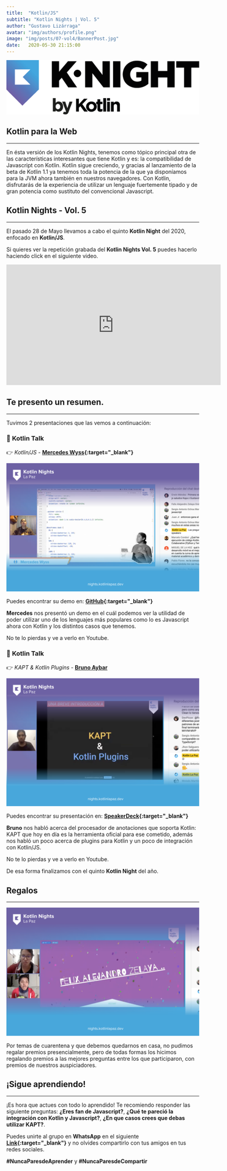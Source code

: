 ```yaml
---
title:  "Kotlin/JS"
subtitle: "Kotlin Nights | Vol. 5"
author: "Gustavo Lizárraga"
avatar: "img/authors/profile.png"
image: "img/posts/07-vol4/BannerPost.jpg"
date:   2020-05-30 21:15:00
---
```


<img src="img/knights/knightlogo.png" alt="K-Night" class="responsive-logo">

## **Kotlin para la Web**
---

En ésta versión de los Kotlin Nights, tenemos como tópico principal otra de las características interesantes que tiene Kotlin y es: la compatibilidad de Javascript con Kotlin. Kotlin sigue creciendo, y gracias al lanzamiento de la beta de Kotlin 1.1 ya tenemos toda la potencia de la que ya disponíamos para la JVM ahora también en nuestros navegadores. Con Kotlin, disfrutarás de la experiencia de utilizar un lenguaje fuertemente tipado y de gran potencia como sustituto del convencional Javascript.

## **Kotlin Nights - Vol. 5**
---

El pasado 28 de Mayo llevamos a cabo el quinto **Kotlin Night** del 2020, enfocado en **Kotlin/JS**.

Si quieres ver la repetición grabada del **Kotlin Nights Vol. 5** puedes hacerlo haciendo click en el siguiente video.

<div class="video-container">
<iframe width="560" height="315" src="https://www.youtube.com/embed/fszkFPavLqo" frameborder="0" allow="accelerometer; autoplay; encrypted-media; gyroscope; picture-in-picture" allowfullscreen></iframe></div>

## **Te presento un resumen.**
---
Tuvimos 2 presentaciones que las vemos a continuación:

### 📢 **Kotlin Talk**

👉 *Kotlin/JS* - **[Mercedes Wyss](https://twitter.com/itrjwyss){:target="_blank"}**

<img src="img/posts/08-vol5/FotoMercedes.png" alt="Mercedes Wyss" class="responsive">

Puedes encontrar su demo en: **[GitHub](https://github.com/itrjwyss/KotlinNight-JS){:target="_blank"}**

**Mercedes** nos presentó un demo en el cuál podemos ver la utilidad de poder utilizar uno de los lenguajes más populares como lo es Javascript ahora con Kotlin y los distintos casos que tenemos.

No te lo pierdas y ve a verlo en Youtube.

### 📢 **Kotlin Talk**

👉 *KAPT & Kotlin Plugins* - **[Bruno Aybar](https://twitter.com/brunoaybarg)**

<img src="img/posts/08-vol5/FotoBruno.png" alt="Sebatian Tellez" class="responsive">

Puedes encontrar su presentación en: **[SpeakerDeck](https://speakerdeck.com/bruno125/annotation-processors-vs-kotlin-plugins){:target="_blank"}**

**Bruno** nos habló acerca del procesador de anotaciones que soporta Kotlin: KAPT que hoy en día es la herramienta oficial para ese cometido, además nos habló un poco acerca de plugins para Kotlin y un poco de integración con Kotlin/JS.

No te lo pierdas y ve a verlo en Youtube.

De esa forma finalizamos con el quinto **Kotlin Night** del año.

## **Regalos**
---

<img src="img/posts/08-vol5/FotoPremios.png" alt="Premios" class="responsive">

Por temas de cuarentena y que debemos quedarnos en casa, no pudimos regalar premios presencialmente, pero de todas formas los hicimos regalando premios a las mejores preguntas entre los que participaron, con premios de nuestros auspiciadores.

## **¡Sigue aprendiendo!**
---

¡Es hora que actues con todo lo aprendido!
Te recomiendo responder las siguiente preguntas:
**¿Eres fan de Javascript?**, **¿Qué te pareció la integración con Kotlin y Javascript?**, **¿En que casos crees que debas utilizar KAPT?**.

Puedes unirte al grupo en **WhatsApp** en el siguiente **[Link](https://chat.whatsapp.com/IB0gxV6ke1H2ilzitfwkas){:target="_blank"}** y no olvides compartirlo con tus amigos en tus redes sociales.

**#NuncaParesdeAprender** y **#NuncaParesdeCompartir**
